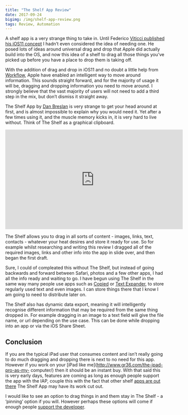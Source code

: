 ```yaml
---
title: "The Shelf App Review"
date: 2017-09-24
bigimg: /img/shelf-app-review.png
tags: Review, Automation
---
```

A shelf app is a very strange thing to take in. Until Federico [Viticci published his iOS11 concept][1] I hadn’t even considered the idea of needing one. He posed lots of ideas around universal drag and drop that Apple did actually build into the OS, and now this idea of a shelf to drag all those things you’ve picked up before you have a place to drop them is taking off.

With the addition of drag and drop in iOS11 and no doubt a little help from [Workflow][2], Apple have enabled an intelligent way to move around information. This sounds straight forward, and for the majority of usage it will be, dragging and dropping information you need to move around. I strongly believe that the vast majority of users will not need to add a third step in the mix, but don’t dismiss it straight away.

The Shelf App by [Dan Breslan][3] is very strange to get your head around at first, and is almost impossible to explain why you would need it. Yet after a few times using it, and the muscle memory kicks in, it is very hard to live without. Think of The Shelf as a graphical clipboard.

<iframe width="560" height="315" src="https://www.youtube.com/embed/LpRQRol-WaU" frameborder="0" allowfullscreen></iframe>

The Shelf allows you to drag in all sorts of content - images, links, text, contacts - whatever your heat desires and store it ready for use. So for example whilst researching and writing this review I dragged all of the required images, links and other info into the app in slide over, and then began the first draft.

Sure, I could of compleated this without The Shelf, but instead of going backwards and forward between Safari, photos and a few other apps, I had all the info ready and waiting to go. I have begun using The Shelf in the same way many people use apps such as [Copied][4] or [Text Expander][5], to store regularly used text and even images. I can store things there that I know I am going to need to distribute later on.  

The Shelf also has dynamic data export, meaning it will intelligently recognise different information that may be required from the same thing dropped in. For example dragging in an image to a text field will give the file name, or url depending on the use case. This can be done while dropping into an app or via the iOS Share Sheet.

## Conclusion
If you are the typical iPad user that consumes content and isn’t really going to do much dragging and dropping there is next to no need for this app. However if you work on your [iPad like me](http://www.gr36.com/the-ipad-pro-as-my-
computer/) then it should be an instant buy. With that said this is very early days, features are coming as long as enough people support the app with the IAP, couple this with the fact that other shelf [apps are out there][6] The Shelf App may have its work cut out.

I would like to see an option to drag things in and them stay in The Shelf - a ‘pinning’ option if you will. However perhaps these options will come if enough people [support the developer][7].

[1]:	https://www.macstories.net/stories/ios-11-ipad-wishes-and-concept-video/
[2]:	https://techcrunch.com/2017/03/22/apple-has-acquired-workflow-a-powerful-automation-tool-for-ipad-and-iphone/
[3]:	http://breslan.co.uk/index.php/2017/08/21/introducing-the-shelf/
[4]:	https://itunes.apple.com/us/app/copied-copy-and-paste-everywhere/id1015767349?mt=8&at=1000ltj4
[5]:	https://itunes.apple.com/gb/app/textexpander-keyboard/id1075927186?mt=8&at=1000ltj4
[6]:	http://www.gr36.com/the-ipad-pro-as-my-computer/
[7]:	http://theshelf.breslan.co.uk/features.php
